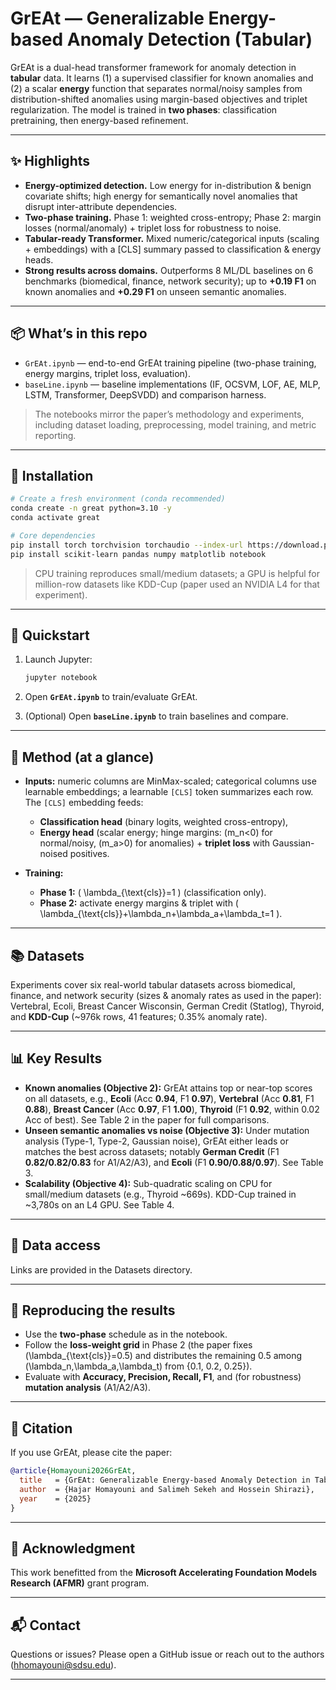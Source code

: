 # GrEAt — Generalizable Energy-based Anomaly Detection (Tabular)

GrEAt is a dual-head transformer framework for anomaly detection in **tabular** data. It learns (1) a supervised classifier for known anomalies and (2) a scalar **energy** function that separates normal/noisy samples from distribution-shifted anomalies using margin-based objectives and triplet regularization. The model is trained in **two phases**: classification pretraining, then energy-based refinement. 

---

## ✨ Highlights

* **Energy-optimized detection.** Low energy for in-distribution & benign covariate shifts; high energy for semantically novel anomalies that disrupt inter-attribute dependencies. 
* **Two-phase training.** Phase 1: weighted cross-entropy; Phase 2: margin losses (normal/anomaly) + triplet loss for robustness to noise. 
* **Tabular-ready Transformer.** Mixed numeric/categorical inputs (scaling + embeddings) with a [CLS] summary passed to classification & energy heads. 
* **Strong results across domains.** Outperforms 8 ML/DL baselines on 6 benchmarks (biomedical, finance, network security); up to **+0.19 F1** on known anomalies and **+0.29 F1** on unseen semantic anomalies. 

---

## 📦 What’s in this repo

* `GrEAt.ipynb` — end-to-end GrEAt training pipeline (two-phase training, energy margins, triplet loss, evaluation).
* `baseLine.ipynb` — baseline implementations (IF, OCSVM, LOF, AE, MLP, LSTM, Transformer, DeepSVDD) and comparison harness.

> The notebooks mirror the paper’s methodology and experiments, including dataset loading, preprocessing, model training, and metric reporting. 

---

## 🔧 Installation

```bash
# Create a fresh environment (conda recommended)
conda create -n great python=3.10 -y
conda activate great

# Core dependencies
pip install torch torchvision torchaudio --index-url https://download.pytorch.org/whl/cpu
pip install scikit-learn pandas numpy matplotlib notebook
```

> CPU training reproduces small/medium datasets; a GPU is helpful for million-row datasets like KDD-Cup (paper used an NVIDIA L4 for that experiment). 

---

## 🚀 Quickstart

1. Launch Jupyter:

   ```bash
   jupyter notebook
   ```
2. Open **`GrEAt.ipynb`** to train/evaluate GrEAt.
3. (Optional) Open **`baseLine.ipynb`** to train baselines and compare.

---

## 🧠 Method (at a glance)

* **Inputs:** numeric columns are MinMax-scaled; categorical columns use learnable embeddings; a learnable `[CLS]` token summarizes each row. The `[CLS]` embedding feeds:

  * **Classification head** (binary logits, weighted cross-entropy),
  * **Energy head** (scalar energy; hinge margins: (m_n<0) for normal/noisy, (m_a>0) for anomalies) + **triplet loss** with Gaussian-noised positives. 
* **Training:**

  * **Phase 1:** ( \lambda_{\text{cls}}=1 ) (classification only).
  * **Phase 2:** activate energy margins & triplet with ( \lambda_{\text{cls}}+\lambda_n+\lambda_a+\lambda_t=1 ). 

---

## 📚 Datasets

Experiments cover six real-world tabular datasets across biomedical, finance, and network security (sizes & anomaly rates as used in the paper): Vertebral, Ecoli, Breast Cancer Wisconsin, German Credit (Statlog), Thyroid, and **KDD-Cup** (~976k rows, 41 features; 0.35% anomaly rate). 

---

## 📊 Key Results

* **Known anomalies (Objective 2):**
  GrEAt attains top or near-top scores on all datasets, e.g., **Ecoli** (Acc **0.94**, F1 **0.97**), **Vertebral** (Acc **0.81**, F1 **0.88**), **Breast Cancer** (Acc **0.97**, F1 **1.00**), **Thyroid** (F1 **0.92**, within 0.02 Acc of best). See Table 2 in the paper for full comparisons. 
* **Unseen semantic anomalies vs noise (Objective 3):**
  Under mutation analysis (Type-1, Type-2, Gaussian noise), GrEAt either leads or matches the best across datasets; notably **German Credit** (F1 **0.82/0.82/0.83** for A1/A2/A3), and **Ecoli** (F1 **0.90/0.88/0.97**). See Table 3. 
* **Scalability (Objective 4):**
  Sub-quadratic scaling on CPU for small/medium datasets (e.g., Thyroid ~669s). KDD-Cup trained in ~3,780s on an L4 GPU. See Table 4. 

---

## 📁 Data access

Links are provided in the Datasets directory. 

---

## 🧪 Reproducing the results

* Use the **two-phase** schedule as in the notebook.
* Follow the **loss-weight grid** in Phase 2 (the paper fixes (\lambda_{\text{cls}}=0.5) and distributes the remaining 0.5 among (\lambda_n,\lambda_a,\lambda_t) from {0.1, 0.2, 0.25}). 
* Evaluate with **Accuracy, Precision, Recall, F1**, and (for robustness) **mutation analysis** (A1/A2/A3). 

---

## 🧾 Citation

If you use GrEAt, please cite the paper:

```bibtex
@article{Homayouni2026GrEAt,
  title   = {GrEAt: Generalizable Energy-based Anomaly Detection in Tabular Data},
  author  = {Hajar Homayouni and Salimeh Sekeh and Hossein Shirazi},
  year    = {2025}
}
```

---

## 🙏 Acknowledgment

This work benefitted from the **Microsoft Accelerating Foundation Models Research (AFMR)** grant program. 

---

## 📬 Contact

Questions or issues? Please open a GitHub issue or reach out to the authors (hhomayouni@sdsu.edu). 

---
